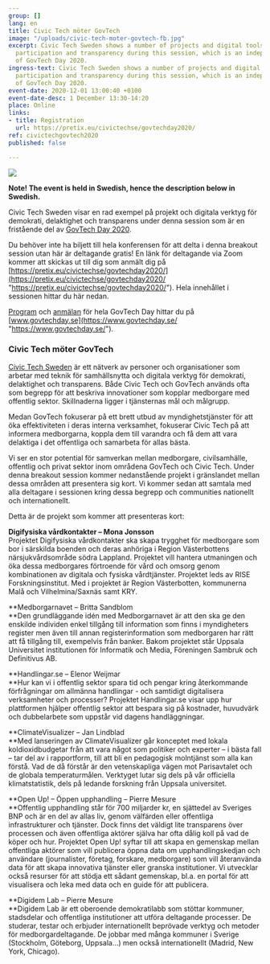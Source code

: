 ```yaml
---
group: []
lang: en
title: Civic Tech möter GovTech
image: "/uploads/civic-tech-moter-govtech-fb.jpg"
excerpt: Civic Tech Sweden shows a number of projects and digital tools for democracy,
  participation and transparency during this session, which is an independent part
  of GovTech Day 2020.
ingress-text: Civic Tech Sweden shows a number of projects and digital tools for democracy,
  participation and transparency during this session, which is an independent part
  of GovTech Day 2020.
event-date: 2020-12-01 13:00:40 +0100
event-date-desc: 1 December 13:30-14:20
place: Online
links:
- title: Registration
  url: https://pretix.eu/civictechse/govtechday2020/
ref: civictechgovtech2020
published: false

---
```

![](/uploads/civic-tech-moter-govtech-fb.jpg)

**Note! The event is held in Swedish, hence the description below in Swedish.**

Civic Tech Sweden visar en rad exempel på projekt och digitala verktyg för demokrati, delaktighet och transparens under denna session som är en fristående del av [GovTech Day 2020](https://www.govtechday.se/). 

Du behöver inte ha biljett till hela konferensen för att delta i denna breakout session utan här är deltagande gratis! En länk för deltagande via Zoom kommer att skickas ut till dig som anmält dig på [https://pretix.eu/civictechse/govtechday2020/](https://pretix.eu/civictechse/govtechday2020/ "https://pretix.eu/civictechse/govtechday2020/"). Hela innehållet i sessionen hittar du här nedan.

[Program](https://www.govtechday.se/program-2020) och [anmälan](https://www.govtechday.se/anmalan) för hela GovTech Day hittar du på [www.govtechday.se](https://www.govtechday.se/ "https://www.govtechday.se/").

### **Civic Tech möter GovTech**

[Civic Tech Sweden](https://civictech.se/) är ett nätverk av personer och organisationer som arbetar med teknik för samhällsnytta och digitala verktyg för demokrati, delaktighet och transparens. Både Civic Tech och GovTech används ofta som begrepp för att beskriva innovationer som kopplar medborgare med offentlig sektor. Skillnaderna ligger i tjänsternas mål och målgrupp.   
  
Medan GovTech fokuserar på ett brett utbud av myndighetstjänster för att öka effektiviteten i deras interna verksamhet, fokuserar Civic Tech på att informera medborgarna, koppla dem till varandra och få dem att vara delaktiga i det offentliga och samarbeta för allas bästa.

Vi ser en stor potential för samverkan mellan medborgare, civilsamhälle, offentlig och privat sektor inom områdena GovTech och Civic Tech. Under denna breakout session kommer nedanstående projekt i gränslandet mellan dessa områden att presentera sig kort. Vi kommer sedan att samtala med alla deltagare i sessionen kring dessa begrepp och communities nationellt och internationellt.

Detta är de projekt som kommer att presenteras kort:

**Digifysiska vårdkontakter – Mona Jonsson**  
Projektet Digifysiska vårdkontakter ska skapa trygghet för medborgare som bor i särskilda boenden och deras anhöriga i Region Västerbottens närsjukvårdsområde södra Lappland. Projektet vill hantera utmaningen och öka dessa medborgares förtroende för vård och omsorg genom kombinationen av digitala och fysiska vårdtjänster. Projektet leds av RISE Forskningsinstitut. Med i projektet är Region Västerbotten, kommunerna Malå och Vilhelmina/Saxnäs samt KRY.

**Medborgarnavet – Britta Sandblom  
**Den grundläggande idén med Medborgarnavet är att den ska ge den enskilde individen enkel tillgång till information som finns i myndigheters register men även till annan registerinformation som medborgaren har rätt att få tillgång till, exempelvis från banker. Bakom projektet står Uppsala Universitet institutionen för Informatik och Media, Föreningen Sambruk och Definitivus AB.

**Handlingar.se – Elenor Weijmar  
**Hur kan vi i offentlig sektor spara tid och pengar kring återkommande förfrågningar om allmänna handlingar - och samtidigt digitalisera verksamheter och processer? Projektet Handlingar.se visar upp hur plattformen hjälper offentlig sektor att bespara sig på kostnader, huvudvärk och dubbelarbete som uppstår vid dagens handläggningar.

**ClimateVisualizer – Jan Lindblad  
**Med lanseringen av ClimateVisualizer går konceptet med lokala koldioxidbudgetar från att vara något som politiker och experter – i bästa fall – tar del av i rapportform, till att bli en pedagogisk molntjänst som alla kan förstå. Vad de då förstår är den vetenskapliga vägen mot Parisavtalet och de globala temperaturmålen. Verktyget lutar sig dels på vår officiella klimatstatistik, dels på ledande forskning från Uppsala universitet.

**Open Up! – Öppen upphandling – Pierre Mesure  
**Offentlig upphandling står för 700 miljarder kr, en sjättedel av Sveriges BNP och är en del av allas liv, genom välfärden eller offentliga infrastrukturer och tjänster. Dock finns det väldigt lite transparens över processen och även offentliga aktörer själva har ofta dålig koll på vad de köper och hur. Projektet Open Up! syftar till att skapa en gemenskap mellan offentliga aktörer som vill publicera öppna data om upphandlingskedjan och användare (journalister, företag, forskare, medborgare) som vill återanvända data för att skapa innovativa tjänster eller granska institutioner. Vi utvecklar också resurser för att stödja ett sådant gemenskap, bl.a. en portal för att visualisera och leka med data och en guide för att publicera.

**Digidem Lab – Pierre Mesure  
**Digidem Lab är ett oberoende demokratilabb som stöttar kommuner, stadsdelar och offentliga institutioner att utföra deltagande processer. De studerar, testar och erbjuder internationellt beprövade verktyg och metoder för medborgardeltagande. De jobbar med många kommuner i Sverige (Stockholm, Göteborg, Uppsala…) men också internationellt (Madrid, New York, Chicago).